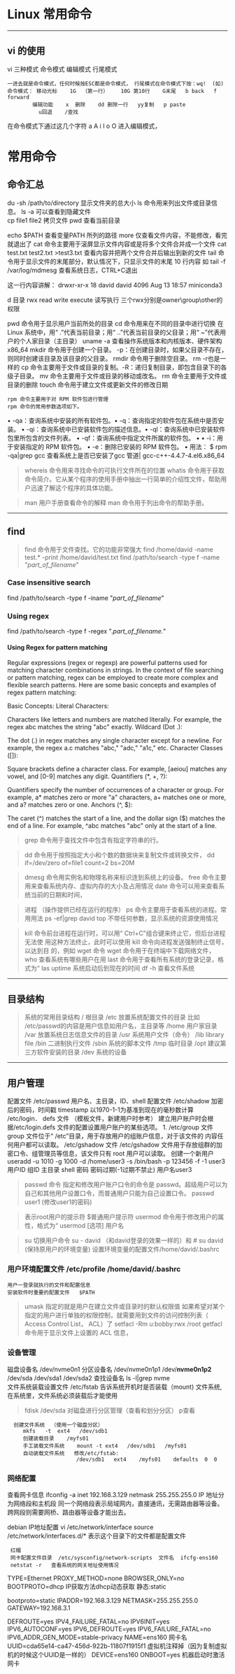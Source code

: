 # Linux 常用命令
---

## vi 的使用
vi   三种模式     命令模式   编辑模式   行尾模式

    一进去就是命令模式，任何时候按ESC都是命令模式， 行尾模式在命令模式下按：wq!  (如) 命令模式： 移动光标    1G  （第一行）    10G 第10行    G末尾   b back   f  forward
            编辑功能    x  删除    dd 删除一行   yy复制   p paste  
              u回退    /查找
 
  在命令模式下通过这几个字符 a  A    i I   o O 进入编辑模式， 

# 常用命令    

## 命令汇总
du -sh /path/to/directory 显示文件夹的总大小
ls 命令用来列出文件或目录信息。
ls  -a  可以查看到隐藏文件  
cp    file1   file2    拷贝文件
pwd 查看当前目录

echo   $PATH    查看变量PATH 所列的路径
more  仅查看文件内容，不能修改，看完就退出了
cat 命令主要用于滚屏显示文件内容或是将多个文件合并成一个文件
cat test.txt test2.txt >test3.txt     查看内容并把两个文件合并后输出到新的文件
tail 命令用于显示文件的末尾部分，默认情况下，只显示文件的末尾 10 行内容
如   tail  -f  /var/log/mdmesg   查看系统日志，CTRL+C退出


这一行内容讲解：
drwxr-xr-x 18 david david      4096 Aug 13 18:57 miniconda3

d 目录   rwx  read write execute 读写执行   三个rwx分别是owner\group\other的权限

pwd 命令用于显示用户当前所处的目录
cd 命令用来在不同的目录中进行切换
在 Linux 系统中，用“ .”代表当前目录；用“ ..”代表当前目录的父目录；用“ ~”代表用户的个人家目录（主目录）
    uname -a  查看操作系统版本和内核版本、硬件架构x86_64
    mkdir 命令用于创建一个目录。 -p：在创建目录时，如果父目录不存在，则同时创建该目录及该目录的父目录。
    rmdir 命令用于删除空目录。   rm  -r也是一样的
    cp 命令主要用于文件或目录的复制。-R：递归复制目录，即包含目录下的各级子目录。
    mv 命令主要用于文件或目录的移动或改名。
    rm 命令主要用于文件或目录的删除
    touch 命令用于建立文件或更新文件的修改日期

    rpm 命令主要用于对 RPM 软件包进行管理
    rpm 命令的常用参数选项如下。
• -qa：查询系统中安装的所有软件包。• -q：查询指定的软件包在系统中是否安装。
• -qi：查询系统中已安装软件包的描述信息。• -ql：查询系统中已安装软件包里所包含的文件列表。
• -qf：查询系统中指定文件所属的软件包。
• 
• -i：用于安装指定的 RPM 软件包。
• -e：删除已安装的 RPM 软件包。
• 用法： $ rpm -qa|grep gcc    查看系统上是否已安装了gcc  管道|
     gcc-c++-4.4.7-4.el6.x86_64

> whereis 命令用来寻找命令的可执行文件所在的位置
whatis 命令用于获取命令简介。它从某个程序的使用手册中抽出一行简单的介绍性文件，帮助用户迅速了解这个程序的具体功能。

> man  用户手册查看命令的解释
man 命令用于列出命令的帮助手册。

---
## find 
> find 命令用于文件查找。它的功能非常强大
find  /home/david  -name test.*  -print 
   /home/david/test.txt
find /path/to/search -type f -name "*part_of_filename*"

### Case insensitive search 
find /path/to/search -type f -iname "*part_of_filename*"

### Using regex 
find /path/to/search -type f -regex ".*part_of_filename.*"

#### Using Regex for pattern matching 
Regular expressions (regex or regexp) are powerful patterns used for matching character combinations in strings. In the context of file searching or pattern matching, regex can be employed to create more complex and flexible search patterns. Here are some basic concepts and examples of regex pattern matching:

Basic Concepts:
Literal Characters:

Characters like letters and numbers are matched literally. For example, the regex abc matches the string "abc" exactly.
Wildcard (Dot .):

The dot (.) in regex matches any single character except for a newline. For example, the regex a.c matches "abc," "adc," "a1c," etc.
Character Classes ([]):

Square brackets define a character class. For example, [aeiou] matches any vowel, and [0-9] matches any digit.
Quantifiers (*, +, ?):

Quantifiers specify the number of occurrences of a character or group. For example, a* matches zero or more "a" characters, a+ matches one or more, and a? matches zero or one.
Anchors (^, $):

The caret (^) matches the start of a line, and the dollar sign ($) matches the end of a line. For example, ^abc matches "abc" only at the start of a line.


> grep 命令用于查找文件中包含有指定字符串的行。

> dd 命令用于按照指定大小和个数的数据块来复制文件或转换文件，
  dd if=/dev/zero of=file1 count=2 bs=20M

> dmesg 命令用实例名和物理名称来标识连到系统上的设备。
  free 命令主要用来查看系统内存、虚拟内存的大小及占用情况
  date 命令可以用来查看系统当前的日期和时间，

> 进程  （操作提供已经在运行的程序）
  ps 命令主要用于查看系统的进程。常用用法
    ps -ef|grep david
  top  不带任何参数，显示系统的资源使用情况


> kill 命令前台进程在运行时，可以用“ Ctrl+C”组合键来终止它，但后台进程无法使
用这种方法终止，此时可以使用 kill 命令向进程发送强制终止信号，以达到目
的，例如
 wget 命令   wget 命令用于在终端中下载网络文件，
 who   查看系统有哪些用户在用
 last 命令用于查看所有系统的登录记录，格式为“ las
 uptime  系统启动后到现在的时间
 df -h  查看文件系统
 
 ---

## 目录结构
 > 系统的常用目录结构
   / 根目录
      /etc   放置系统配置文件的目录  比如 /etc/passwd的内容是用户信息如用户名，主目录等
      /home  用户家目录
      /var  放置系统日志信息文件的目录
      /usr   系统用户文件（命令）
      /lib   library file
      /bin  二进制执行文件
      /sbin  系统的脚本文件
      /tmp   临时目录
      /opt  建议第三方软件安装的目录
      /dev  系统的设备
---

## 用户管理    
   配置文件 /etc/passwd   用户名、主目录，ID、shell
   配置文件   /etc/shadow  加密后的密码，时间戳 timestamp   以1970-1-1为基准到现在的毫秒数计算
    /etc/login． defs 文件  （模板文件，新建用户时参考）
    建立用户账户时会根据/etc/login.defs 文件的配置设置用户账户的某些选项。
    1. /etc/group 文件
group 文件位于“ /etc”目录，用于存放用户的组账户信息，对于该文件的
内容任何用户都可以读取。
 /etc/gshadow 文件 /etc/gshadow 文件用于存放组群的加密口令、组管理员等信息，该文件只有 root 用户可以读取。
 创建一个新用户
     useradd -u 1010 -g 1000 -d /home/user3 -s /bin/bash -p 123456 -f -1   user3
             用户ID   组ID    主目录         shell         密码    密码过期(-1过期不禁止)  用户名user3


> passwd 命令
指定和修改用户账户口令的命令是 passwd。超级用户可以为自己和其他用户设置口令，而普通用户只能为自己设置口令。 
 passwd user1      (修改user1的密码)

>  表示root用户的提示符   $普通用户提示符
usermod 命令用于修改用户的属性，格式为“ usermod [选项] 用户名


> su 切换用户命令
 su  - david （和david登录的效果一样的）和 # su    david   (保持原用户的环境变量)   设置环境变量的配置文件/home/david/.bashrc
 
### 用户环境配置文件   /etc/profile    /home/david/.bashrc
    用户一登录就执行的文件和配置信息
    安装软件时重要的配置文件   $PATH  
> umask 指定的就是用户在建立文件或目录时的默认权限值
如果希望对某个指定的用户进行单独的权限控制，就需要用到文件的访问控制列表（ Access Control List， ACL）了
  setfacl -Rm u:bobby:rwx   /root 
  getfacl 命令用于显示文件上设置的 ACL 信息，


### 设备管理     
 磁盘设备名  /dev/nvme0n1       分区设备名      /dev/nvme0n1p1  /dev/**nvme0n1p2**
                 /dev/sda                          /dev/sda1       /dev/sda2
     查找设备名   ls -l|grep nvme  
     文件系统装载设置文件     /etc/fstab
        告诉系统开机时是否装载（mount) 文件系统,在系统里，文件系统必须装载后才能使用

> fdisk /dev/sda    对磁盘进行分区管理（查看和划分分区） 
      p查看   

      创建文件系统  （使用一个磁盘分区）
         mkfs   -t  ext4   /dev/sdb1
         创建装载目录    /myfs01
         手工装载文件系统    mount -t ext4   /dev/sdb1   /myfs01
         自动装载文件系统   修改/etc/fstab:
                          /dev/sdb1   ext4    /myfs01    defaults  0  0 


### 网络配置
   查看网卡信息  ifconfig -a 
   inet 192.168.3.129   netmask 255.255.255.0
   IP 地址分为网络段和主机段      同一个网络段表示局域网内，直接通讯，无需路由器等设备。跨网段则需要网桥、路由器等设备才能出去。

   debian IP地址配置  vi  /etc/network/interface
     source /etc/network/interfaces.d/*          表示这个目录下的文件都是配置文件

     红帽
     网卡配置文件目录  /etc/sysconfig/network-scripts  文件名  ifcfg-ens160
     netstat -r   查看系统的网关地址使用情况

TYPE=Ethernet
PROXY_METHOD=none
BROWSER_ONLY=no
BOOTPROTO=dhcp           IP获取方法dhcp动态获取    静态:static

bootproto=static
IPADDR=192.168.3.129
NETMASK=255.255.255.0
GATEWAY=192.168.3.1


DEFROUTE=yes
IPV4_FAILURE_FATAL=no
IPV6INIT=yes
IPV6_AUTOCONF=yes
IPV6_DEFROUTE=yes
IPV6_FAILURE_FATAL=no
IPV6_ADDR_GEN_MODE=stable-privacy
NAME=ens160                网卡名
UUID=cda65e14-ca47-456d-922b-11807f1915f1     虚拟机注释掉（因为复制虚拟机的时候这个UUID是一样的）
DEVICE=ens160
ONBOOT=yes                机器启动时激活网卡




